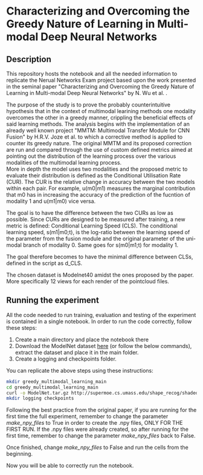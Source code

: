 
# Characterizing and Overcoming the Greedy Nature of Learning in Multi-modal Deep Neural Networks
## Description
<p>This repository hosts the notebook and all the needed information to replicate the Nerual Networks Exam project based upon the work presented in the seminal paper "Characterizing and Overcoming the Greedy Nature of Learning in Multi-modal Deep Neural Networks" by N. Wu et al. .<br>
  
The purpose of the study is to prove the probably counterintuitive hypothesis that in the context of multimodal learining methods one modality overcomes the other in a greedy manner, crippling the beneficial effects of said learning methods. The analysis begins with the implementation of an already well known project "MMTM: Multimodal Transfer Module for CNN Fusion" by H.R.V. Joze et al. to which a corrective method is applied to counter its greedy nature. The original MMTM and its proposed correction are run and compared through the use of custom defined metrics aimed at pointing out the distribution of the learning process over the various modalities of the multimodal learning process.<br>
More in depth the model uses two modalities and the proposed metric to evaluate their distribution is defined as the Conditional Utilisation Rate (CUR). The CUR is the relative change in accuracy between the two models within each pair. For example, u(m0|m1) measures the marginal contribution that m0 has in increasing the accuracy of the prediction of the fucntion of modality 1 and u(m1|m0) vice versa.<br>
  
The goal is to have the difference between the two CURs as low as possible. Since CURs are designed to be measured after training, a new metric is defined: Conditional Learning Speed (CLS). The conditional learning speed, s(m1|m0;t), is the log-ratio between the learning speed of the parameter from the fusion module and the original parameter of the uni-modal branch of modality 0. Same goes for s(m0|m1;t) for modality 1.<br>

The goal therefore becomes to have the minimal difference between CLSs, defined in the script as d_CLS.<br>

The chosen dataset is Modelnet40 amidst the ones proposed by the paper. More specifically 12 views for each render of the pointcloud files.
</p>

## Running the experiment

All the code needed to run training, evaluation and testing of the experiment is contained in a single notebook. In order to run the code correctly, follow these steps:

1. Create a main directory and place the notebook there
2. Download the ModelNet dataset [here](http://supermoe.cs.umass.edu/shape_recog/shaded_images.tar.gz) (or follow the below commands), extract the dataset and place it in the main folder.
3. Create a logging and checkpoints folder.

You can replicate the above steps using these instructions:

```bash
mkdir greedy_multimodal_learning_main
cd greedy_multimodal_learning_main
curl -o ModelNet.tar.gz http://supermoe.cs.umass.edu/shape_recog/shaded_images.tar.gz
mkdir logging checkpoints
```

Following the best practice from the original paper, if you are running for the first time the full experiment, remember to change the parameter *make_npy_files* to True in order to create the .npy files, ONLY FOR THE FIRST RUN. If the .npy files were already created, so after running for the first time, remember to change the parameter *make_npy_files* back to False.

Once finished, change *make_npy_files* to False and run the cells from the beginning.

Now you will be able to correctly run the notebook.
